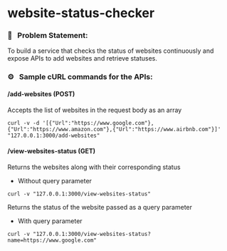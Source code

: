 # website-status-checker

### :memo: &nbsp; Problem Statement:

To build a service that checks the status of websites continuously and expose APIs to add websites and retrieve statuses.

### :gear: &nbsp; Sample cURL commands for the APIs:

#### /add-websites (POST)

Accepts the list of websites in the request body as an array
```
curl -v -d '[{"Url":"https://www.google.com"},{"Url":"https://www.amazon.com"},{"Url":"https://www.airbnb.com"}]' "127.0.0.1:3000/add-websites"
```

#### /view-websites-status (GET)

Returns the websites along with their corresponding status
- Without query parameter
```
curl -v "127.0.0.1:3000/view-websites-status"
```

Returns the status of the website passed as a query parameter
- With query parameter
```
curl -v "127.0.0.1:3000/view-websites-status?name=https://www.google.com"
```
